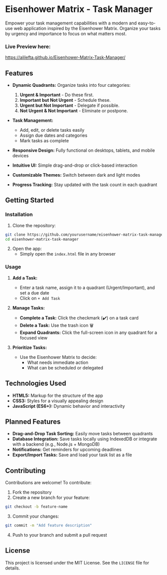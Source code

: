 # Eisenhower Matrix - Task Manager

Empower your task management capabilities with a modern and easy-to-use web application inspired by the Eisenhower Matrix. Organize your tasks by urgency and importance to focus on what matters most.

### Live Preview here: 
https://alilefta.github.io/Eisenhower-Matrix-Task-Manager/

## Features

-   **Dynamic Quadrants:** Organize tasks into four categories:

    1. **Urgent & Important** - Do these first.
    2. **Important but Not Urgent** - Schedule these.
    3. **Urgent but Not Important** - Delegate if possible.
    4. **Not Urgent & Not Important** - Eliminate or postpone.

-   **Task Management:**

    -   Add, edit, or delete tasks easily
    -   Assign due dates and categories
    -   Mark tasks as complete

-   **Responsive Design:** Fully functional on desktops, tablets, and mobile devices

-   **Intuitive UI:** Simple drag-and-drop or click-based interaction

-   **Customizable Themes:** Switch between dark and light modes

-   **Progress Tracking:** Stay updated with the task count in each quadrant

## Getting Started

### Installation

1. Clone the repository:

```bash
git clone https://github.com/yourusername/eisenhower-matrix-task-manager.git
cd eisenhower-matrix-task-manager
```

2. Open the app:
    - Simply open the `index.html` file in any browser

### Usage

1. **Add a Task:**

    - Enter a task name, assign it to a quadrant (Urgent/Important), and set a due date
    - Click on `+ Add Task`

2. **Manage Tasks:**

    - **Complete a Task:** Click the checkmark (✔️) on a task card
    - **Delete a Task:** Use the trash icon 🗑️
    - **Expand Quadrants:** Click the full-screen icon in any quadrant for a focused view

3. **Prioritize Tasks:**
    - Use the Eisenhower Matrix to decide:
        - What needs immediate action
        - What can be scheduled or delegated

## Technologies Used

-   **HTML5:** Markup for the structure of the app
-   **CSS3:** Styles for a visually appealing design
-   **JavaScript (ES6+):** Dynamic behavior and interactivity

## Planned Features

-   **Drag-and-Drop Task Sorting:** Easily move tasks between quadrants
-   **Database Integration:** Save tasks locally using IndexedDB or integrate with a backend (e.g., Node.js + MongoDB)
-   **Notifications:** Get reminders for upcoming deadlines
-   **Export/Import Tasks:** Save and load your task list as a file

## Contributing

Contributions are welcome! To contribute:

1. Fork the repository
2. Create a new branch for your feature:

```bash
git checkout -b feature-name
```

3. Commit your changes:

```bash
git commit -m "Add feature description"
```

4. Push to your branch and submit a pull request

## License

This project is licensed under the MIT License. See the `LICENSE` file for details.
